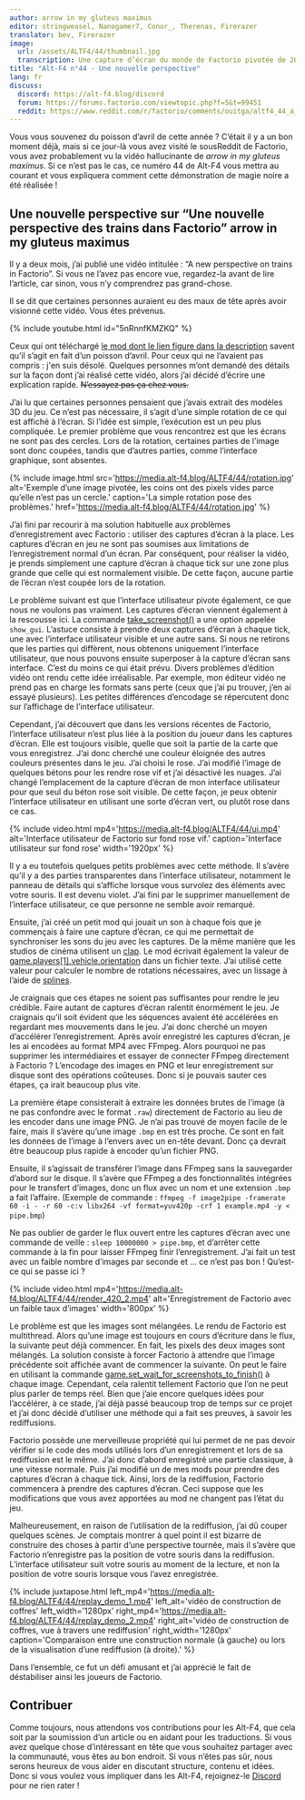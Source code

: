 ```yaml
---
author: arrow in my gluteus maximus
editor: stringweasel, Nanogamer7, Conor_, Therenas, Firerazer
translator: bev, Firerazer
image:
  url: /assets/ALTF4/44/thumbnail.jpg
  transcription: Une capture d’écran du monde de Factorio pivotée de 20 degrés.
title: "Alt-F4 n°44 - Une nouvelle perspective"
lang: fr
discuss:
  discord: https://alt-f4.blog/discord
  forum: https://forums.factorio.com/viewtopic.php?f=5&t=99451
  reddit: https://www.reddit.com/r/factorio/comments/ouitga/altf4_44_a_new_perspective/
---
```


Vous vous souvenez du poisson d’avril de cette année ? C’était il y a un bon moment déjà, mais si ce jour-là vous avez visité le sousReddit de Factorio, vous avez probablement vu la vidéo hallucinante de *arrow in my gluteus maximus*. Si ce n’est pas le cas, ce numéro 44 de Alt-F4 vous mettra au courant et vous expliquera comment cette démonstration de magie noire a été réalisée !

## Une nouvelle perspective sur “Une nouvelle perspective des trains dans Factorio” <author>arrow in my gluteus maximus</author>

Il y a deux mois, j’ai publié une vidéo intitulée : “A new perspective on trains in Factorio”. Si vous ne l’avez pas encore vue, regardez-la avant de lire l’article, car sinon, vous n’y comprendrez pas grand-chose.

Il se dit que certaines personnes auraient eu des maux de tête après avoir visionné cette vidéo. Vous êtes prévenus.

{% include youtube.html id="5nRnnfKMZKQ" %}

Ceux qui ont téléchargé [le mod dont le lien figure dans la description](https://mods.factorio.com/mod/train_perspective) savent qu’il s’agit en fait d’un poisson d’avril. Pour ceux qui ne l’avaient pas compris : j'en suis désolé. Quelques personnes m’ont demandé des détails sur la façon dont j’ai réalisé cette vidéo, alors j’ai décidé d’écrire une explication rapide. ~~N’essayez pas ça chez vous.~~

J’ai lu que certaines personnes pensaient que j’avais extrait des modèles 3D du jeu. Ce n’est pas nécessaire, il s’agit d’une simple rotation de ce qui est affiché à l’écran. Si l’idée est simple, l’exécution est un peu plus compliquée. Le premier problème que vous rencontrez est que les écrans ne sont pas des cercles. Lors de la rotation, certaines parties de l’image sont donc coupées, tandis que d’autres parties, comme l’interface graphique, sont absentes.

{% include image.html src='https://media.alt-f4.blog/ALTF4/44/rotation.jpg' alt='Exemple d’une image pivotée, les coins ont des pixels vides parce qu’elle n’est pas un cercle.' caption='La simple rotation pose des problèmes.' href='https://media.alt-f4.blog/ALTF4/44/rotation.jpg' %}

J’ai fini par recourir à ma solution habituelle aux problèmes d’enregistrement avec Factorio : utiliser des captures d’écran à la place. Les captures d’écran en jeu ne sont pas soumises aux limitations de l’enregistrement normal d’un écran. Par conséquent, pour réaliser la vidéo, je prends simplement une capture d’écran à chaque tick sur une zone plus grande que celle qui est normalement visible. De cette façon, aucune partie de l’écran n’est coupée lors de la rotation.

Le problème suivant est que l’interface utilisateur pivote également, ce que nous ne voulons pas vraiment. Les captures d’écran viennent également à la rescousse ici. La commande [take_screenshot()](https://lua-api.factorio.com/latest/LuaGameScript.html#LuaGameScript.take_screenshot) a une option appelée `show_gui`. L’astuce consiste à prendre deux captures d’écran à chaque tick, une avec l’interface utilisateur visible et une autre sans. Si nous ne retirons que les parties qui diffèrent, nous obtenons uniquement l’interface utilisateur, que nous pouvons ensuite superposer à la capture d’écran sans interface. C’est du moins ce qui était prévu. Divers problèmes d’édition vidéo ont rendu cette idée irréalisable. Par exemple, mon éditeur vidéo ne prend pas en charge les formats sans perte (ceux que j’ai pu trouver, j’en ai essayé plusieurs). Les petites différences d’encodage se répercutent donc sur l’affichage de l’interface utilisateur.

Cependant, j’ai découvert que dans les versions récentes de Factorio, l’interface utilisateur n’est plus liée à la position du joueur dans les captures d’écran. Elle est toujours visible, quelle que soit la partie de la carte que vous enregistrez. J’ai donc cherché une couleur éloignée des autres couleurs présentes dans le jeu. J’ai choisi le rose. J’ai modifié l’image de quelques bétons pour les rendre rose vif et j’ai désactivé les nuages. J’ai changé l’emplacement de la capture d’écran de mon interface utilisateur pour que seul du béton rose soit visible. De cette façon, je peux obtenir l’interface utilisateur en utilisant une sorte d’écran vert, ou plutôt rose dans ce cas.

{% include video.html mp4='https://media.alt-f4.blog/ALTF4/44/ui.mp4' alt='Interface utilisateur de Factorio sur fond rose vif.' caption='Interface utilisateur sur fond rose' width='1920px' %}

Il y a eu toutefois quelques petits problèmes avec cette méthode. Il s’avère qu’il y a des parties transparentes dans l’interface utilisateur, notamment le panneau de détails qui s’affiche lorsque vous survolez des éléments avec votre souris. Il est devenu violet. J’ai fini par le supprimer manuellement de l’interface utilisateur, ce que personne ne semble avoir remarqué.

Ensuite, j’ai créé un petit mod qui jouait un son à chaque fois que je commençais à faire une capture d’écran, ce qui me permettait de synchroniser les sons du jeu avec les captures. De la même manière que les studios de cinéma utilisent un [clap](https://fr.wikipedia.org/wiki/Clap). Le mod écrivait également la valeur de [game.players[1].vehicle.orientation](https://lua-api.factorio.com/latest/LuaEntity.html#LuaEntity.orientation) dans un fichier texte. J’ai utilisé cette valeur pour calculer le nombre de rotations nécessaires, avec un lissage à l’aide de [splines](https://fr.wikipedia.org/wiki/Spline).

Je craignais que ces étapes ne soient pas suffisantes pour rendre le jeu crédible. Faire autant de captures d’écran ralentit énormément le jeu. Je craignais qu’il soit évident que les séquences avaient été accélérées en regardant mes mouvements dans le jeu. J’ai donc cherché un moyen d’accélérer l’enregistrement. Après avoir enregistré les captures d’écran, je les ai encodées au format MP4 avec FFmpeg. Alors pourquoi ne pas supprimer les intermédiaires et essayer de connecter FFmpeg directement à Factorio ? L’encodage des images en PNG et leur enregistrement sur disque sont des opérations coûteuses. Donc si je pouvais sauter ces étapes, ça irait beaucoup plus vite.

La première étape consisterait à extraire les données brutes de l’image (à ne pas confondre avec le format `.raw`) directement de Factorio au lieu de les encoder dans une image PNG. Je n’ai pas trouvé de moyen facile de le faire, mais il s’avère qu’une image `.bmp` en est très proche. Ce sont en fait les données de l’image à l’envers avec un en-tête devant. Donc ça devrait être beaucoup plus rapide à encoder qu’un fichier PNG.

Ensuite, il s’agissait de transférer l’image dans FFmpeg sans la sauvegarder d’abord sur le disque. Il s’avère que FFmpeg a des fonctionnalités intégrées pour le transfert d’images, donc un flux avec un nom et une extension `.bmp` a fait l’affaire. (Exemple de commande : `ffmpeg -f image2pipe -framerate 60 -i - -r 60 -c:v libx264 -vf format=yuv420p -crf 1 example.mp4 -y < pipe.bmp`)

Ne pas oublier de garder le flux ouvert entre les captures d’écran avec une commande de veille : `sleep 10000000 > pipe.bmp`, et d’arrêter cette commande à la fin pour laisser FFmpeg finir l’enregistrement. J’ai fait un test avec un faible nombre d’images par seconde et … ce n’est pas bon ! Qu’est-ce qui se passe ici ?

{% include video.html mp4='https://media.alt-f4.blog/ALTF4/44/render_420_2.mp4' alt='Enregistrement de Factorio avec un faible taux d’images' width='800px' %}

Le problème est que les images sont mélangées. Le rendu de Factorio est multithread. Alors qu’une image est toujours en cours d’écriture dans le flux, la suivante peut déjà commencer. En fait, les pixels des deux images sont mélangés. La solution consiste à forcer Factorio à attendre que l’image précédente soit affichée avant de commencer la suivante. On peut le faire en utilisant la commande [game.set_wait_for_screenshots_to_finish()](https://lua-api.factorio.com/latest/LuaGameScript.html#LuaGameScript.set_wait_for_screenshots_to_finish) à chaque image. Cependant, cela ralentit tellement Factorio que l’on ne peut plus parler de temps réel. Bien que j’aie encore quelques idées pour l’accélérer, à ce stade, j’ai déjà passé beaucoup trop de temps sur ce projet et j’ai donc décidé d’utiliser une méthode qui a fait ses preuves, à savoir les rediffusions.

Factorio possède une merveilleuse propriété qui lui permet de ne pas devoir vérifier si le code des mods utilisés lors d’un enregistrement et lors de sa rediffusion est le même. J’ai donc d’abord enregistré une partie classique, à une vitesse normale. Puis j’ai modifié un de mes mods pour prendre des captures d’écran à chaque tick. Ainsi, lors de la rediffusion, Factorio commencera à prendre des captures d’écran. Ceci suppose que les modifications que vous avez apportées au mod ne changent pas l’état du jeu.

Malheureusement, en raison de l’utilisation de la rediffusion, j’ai dû couper quelques scènes. Je comptais montrer à quel point il est bizarre de construire des choses à partir d’une perspective tournée, mais il s’avère que Factorio n’enregistre pas la position de votre souris dans la rediffusion. L’interface utilisateur suit votre souris au moment de la lecture, et non la position de votre souris lorsque vous l’avez enregistrée.

{% include juxtapose.html left_mp4='https://media.alt-f4.blog/ALTF4/44/replay_demo_1.mp4' left_alt='vidéo de construction de coffres' left_width='1280px' right_mp4='https://media.alt-f4.blog/ALTF4/44/replay_demo_2.mp4' right_alt='vidéo de construction de coffres, vue à travers une rediffusion' right_width='1280px'
caption='Comparaison entre une construction normale (à gauche) ou lors de la visualisation d’une rediffusion (à droite).' %}

Dans l’ensemble, ce fut un défi amusant et j’ai apprécié le fait de déstabiliser ainsi les joueurs de Factorio.

## Contribuer

Comme toujours, nous attendons vos contributions pour les Alt-F4, que cela soit par la soumission d’un article ou en aidant pour les traductions. Si vous avez quelque chose d’intéressant en tête que vous souhaitez partager avec la communauté, vous êtes au bon endroit. Si vous n’êtes pas sûr, nous serons heureux de vous aider en discutant structure, contenu et idées. Donc si vous voulez vous impliquer dans les Alt-F4, rejoignez-le [Discord](https://alt-f4.blog/discord) pour ne rien rater !
